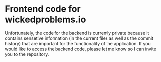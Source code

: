 # Frontend code for wickedproblems.io

Unfortunately, the code for the backend is currently private because it contains sensetive information (in the current files as well as the commit history) that are important for the functionality of the application. If you would like to access the backend code, please let me know so I can invite you to the repository.
